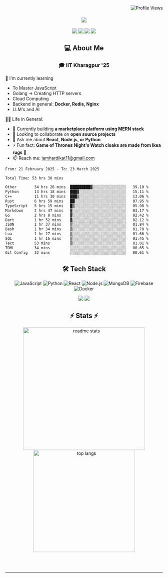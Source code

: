 <img align="right" src="https://komarev.com/ghpvc/?username=hs094&color=blue" alt="Profile Views" />

<h1 align="center">
  <img src="https://readme-typing-svg.herokuapp.com?font=Righteous&size=35&duration=4000&color=2AA889&center=true&vCenter=true&width=500&lines=Hi+There!+👋;I'm+Hardik+Soni+💻;" />
</h1>
<div align="center"> 
  <a href="mailto:iamhardikat11@gmail.com">
    <img src="https://img.shields.io/badge/Gmail-333333?style=for-the-badge&logo=gmail&logoColor=red" />
  </a>
  <a href="https://www.linkedin.com/in/hardik-soni-498271141/" target="_blank">
    <img src="https://img.shields.io/badge/LinkedIn-0077B5?style=for-the-badge&logo=linkedin&logoColor=white" target="_blank" />
  </a>
  <a href="https://hs094-portfolio.netlify.app/" target="_blank">
     <img src="https://img.shields.io/badge/Portfolio-FF5722?style=for-the-badge&logo=todoist&logoColor=white" target="_blank" /> 
  </a>
  <a href="https://www.instagram.com/hardik.s.094/" target="_blank"> 
    <img src="https://img.shields.io/badge/Instagram-E4405F?style=for-the-badge&logo=instagram&logoColor=white)" target="_blank" />
  </a>
</div>

<h2 align="center"> 💻 About Me</h2>
<h3 align="center">🎓 IIT Kharagpur '25</h3>

🌱 I'm currently learning
- To Master JavaScript
- Golang -> Creating HTTP servers
- Cloud Computing
- Backend in general: **Docker, Redis, Nginx**
- LLM's and AI

👍🏻 Life in General:
- 🔭 Currently building **a marketplace platform using MERN stack**
- 👯 Looking to collaborate on **open source projects**
- 💬 Ask me about **React, Node.js, or Python**
- ⚡ Fun fact: **Game of Thrones Night's Watch cloaks are made from Ikea rugs** 🧥
- 📫 Reach me: [iamhardikat11@gmail.com](mailto:iamhardikat11@gmail.com)

<!--START_SECTION:waka-->

```txt
From: 21 February 2025 - To: 23 March 2025

Total Time: 53 hrs 38 mins

Other        34 hrs 26 mins  █████████▓░░░░░░░░░░░░░░░   39.10 %
Python       13 hrs 18 mins  ███▓░░░░░░░░░░░░░░░░░░░░░   15.11 %
C++          11 hrs 30 mins  ███▒░░░░░░░░░░░░░░░░░░░░░   13.06 %
Rust         6 hrs 59 mins   ██░░░░░░░░░░░░░░░░░░░░░░░   07.95 %
TypeScript   5 hrs 15 mins   █▒░░░░░░░░░░░░░░░░░░░░░░░   05.98 %
Markdown     2 hrs 47 mins   ▓░░░░░░░░░░░░░░░░░░░░░░░░   03.17 %
Go           2 hrs 8 mins    ▓░░░░░░░░░░░░░░░░░░░░░░░░   02.42 %
Dart         1 hr 52 mins    ▓░░░░░░░░░░░░░░░░░░░░░░░░   02.12 %
JSON         1 hr 37 mins    ▒░░░░░░░░░░░░░░░░░░░░░░░░   01.84 %
Bash         1 hr 34 mins    ▒░░░░░░░░░░░░░░░░░░░░░░░░   01.78 %
Lua          1 hr 27 mins    ▒░░░░░░░░░░░░░░░░░░░░░░░░   01.66 %
SQL          1 hr 16 mins    ▒░░░░░░░░░░░░░░░░░░░░░░░░   01.45 %
Text         53 mins         ▒░░░░░░░░░░░░░░░░░░░░░░░░   01.01 %
TOML         34 mins         ░░░░░░░░░░░░░░░░░░░░░░░░░   00.65 %
Git Config   32 mins         ░░░░░░░░░░░░░░░░░░░░░░░░░   00.61 %
```

<!--END_SECTION:waka-->

<h2 align="center">🛠 Tech Stack</h2> 

<div align="center">
  
  ![JavaScript](https://img.shields.io/badge/-JavaScript-F7DF1E?style=flat-square&logo=javascript&logoColor=black)
  ![Python](https://img.shields.io/badge/-Python-3776AB?style=flat-square&logo=python&logoColor=white)
  ![React](https://img.shields.io/badge/-React-61DAFB?style=flat-square&logo=react&logoColor=black)
  ![Node.js](https://img.shields.io/badge/-Node.js-339933?style=flat-square&logo=node.js&logoColor=white)
  ![MongoDB](https://img.shields.io/badge/-MongoDB-47A248?style=flat-square&logo=mongodb&logoColor=white)
  ![Firebase](https://img.shields.io/badge/-Firebase-FFCA28?style=flat-square&logo=firebase&logoColor=black)
  ![Docker](https://img.shields.io/badge/-Docker-2496ED?style=flat-square&logo=docker&logoColor=white)
  
  <img src="https://skillicons.dev/icons?i=react,bootstrap,mui,html,css,vscode,github,figma,tailwind,git,r" />
  <img src="https://skillicons.dev/icons?i=nodejs,python,javascript,typescript,express,firebase,mongodb,c,java,nextjs,mysql,flask" /><br>
</div>

<h2 align="center">⚡ Stats ⚡</h2>

<div align="center">
  <img width=390 src="https://github-readme-stats-salesp07.vercel.app/api?username=hs094&count_private=true&show_icons=true&theme=react&rank_icon=github&border_radius=10" alt="readme stats" />
  <br/>
  <img width=325 align="center" src="https://github-readme-stats-salesp07.vercel.app/api/top-langs/?username=hs094&hide=HTML&langs_count=8&layout=compact&theme=react&border_radius=10&size_weight=0.5&count_weight=0.5&exclude_repo=github-readme-stats" alt="top langs" />
</div>
<br>
<br/><br/>
<hr/>
<br/>
